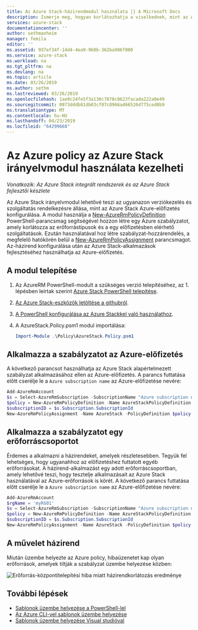```yaml
---
title: Az Azure Stack-házirendmodul használata |} A Microsoft Docs
description: Ismerje meg, hogyan korlátozhatja a viselkednek, mint az Azure Stack-előfizetéshez az Azure-előfizetés
services: azure-stack
documentationcenter: ''
author: sethmanheim
manager: femila
editor: ''
ms.assetid: 937ef34f-14d4-4ea9-960b-362ba986f000
ms.service: azure-stack
ms.workload: na
ms.tgt_pltfrm: na
ms.devlang: na
ms.topic: article
ms.date: 03/26/2019
ms.author: sethm
ms.lastreviewed: 03/26/2019
ms.openlocfilehash: 1ae0c24fe5f3a130c7878c8623facada222a0e49
ms.sourcegitcommit: 0973dddb81db03cf07c8966ad66526d775ced8b9
ms.translationtype: MT
ms.contentlocale: hu-HU
ms.lasthandoff: 04/23/2019
ms.locfileid: "64299668"
---
```

# <a name="manage-azure-policy-using-the-azure-stack-policy-module"></a>Az Azure policy az Azure Stack irányelvmodul használata kezelheti

*Vonatkozik: Az Azure Stack integrált rendszerek és az Azure Stack fejlesztői készlete*

Az Azure Stack irányelvmodul lehetővé teszi az ugyanazon verziókezelés és szolgáltatás rendelkezésre állása, mint az Azure Stack Azure-előfizetés konfigurálása. A modul használja a [New-AzureRmPolicyDefinition](/powershell/module/azurerm.resources/new-azurermpolicydefinition) PowerShell-parancsmag segítségével hozzon létre egy Azure szabályzatot, amely korlátozza az erőforrástípusok és a egy előfizetésben elérhető szolgáltatások. Ezután használatával hoz létre szabályzat-hozzárendelés, a megfelelő hatókörén belül a [New-AzureRmPolicyAssignment](/powershell/module/azurerm.resources/new-azurermpolicyassignment) parancsmagot. Az-házirend konfigurálása után az Azure Stack-alkalmazások fejlesztéséhez használhatja az Azure-előfizetés.

## <a name="install-the-module"></a>A modul telepítése

1. Az AzureRM PowerShell-modult a szükséges verzió telepítéséhez, az 1. lépésben leírtak szerint [Azure Stack PowerShell telepítése](../operator/azure-stack-powershell-install.md).
2. [Az Azure Stack-eszközök letöltése a githubról](../operator/azure-stack-powershell-download.md).
3. [A PowerShell konfigurálása az Azure Stackkel való használathoz](azure-stack-powershell-configure-user.md).
4. A AzureStack.Policy.psm1 modul importálása:


   ```powershell
   Import-Module .\Policy\AzureStack.Policy.psm1
   ```

## <a name="apply-policy-to-azure-subscription"></a>Alkalmazza a szabályzatot az Azure-előfizetés

A következő parancsot használhatja az Azure Stack alapértelmezett szabályzat alkalmazásához ellen az Azure-előfizetés. A parancs futtatása előtt cserélje le a `Azure subscription name` az Azure-előfizetése nevére:

```powershell
Add-AzureRmAccount
$s = Select-AzureRmSubscription -SubscriptionName "Azure subscription name"
$policy = New-AzureRmPolicyDefinition -Name AzureStackPolicyDefinition -Policy (Get-AzsPolicy)
$subscriptionID = $s.Subscription.SubscriptionId
New-AzureRmPolicyAssignment -Name AzureStack -PolicyDefinition $policy -Scope /subscriptions/$subscriptionID
```

## <a name="apply-policy-to-a-resource-group"></a>Alkalmazza a szabályzatot egy erőforráscsoportot

Érdemes a alkalmazni a házirendeket, amelyek részletesebben. Tegyük fel lehetséges, hogy ugyanahhoz az előfizetéshez futtatott egyéb erőforrásokat. A házirend-alkalmazást egy adott erőforráscsoportban, amely lehetővé teszi, hogy tesztelje alkalmazásait az Azure Stack használatával az Azure-erőforrások is körét. A következő parancs futtatása előtt cserélje le a `Azure subscription name` az Azure-előfizetése nevére:

```powershell
Add-AzureRmAccount
$rgName = 'myRG01'
$s = Select-AzureRmSubscription -SubscriptionName "Azure subscription name"
$policy = New-AzureRmPolicyDefinition -Name AzureStackPolicyDefinition -Policy (Get-AzsPolicy)
$subscriptionID = $s.Subscription.SubscriptionId
New-AzureRmPolicyAssignment -Name AzureStack -PolicyDefinition $policy -Scope /subscriptions/$subscriptionID/resourceGroups/$rgName
```

## <a name="policy-in-action"></a>A művelet házirend

Miután üzembe helyezte az Azure policy, hibaüzenetet kap olyan erőforrások, amelyek tiltják a szabályzat üzembe helyezése közben:

![Erőforrás-központitelepítési hiba miatt házirendkorlátozás eredménye](./media/azure-stack-policy-module/image1.png)

## <a name="next-steps"></a>További lépések

* [Sablonok üzembe helyezése a PowerShell-lel](azure-stack-deploy-template-powershell.md)
* [Az Azure CLI-vel sablonok üzembe helyezése](azure-stack-deploy-template-command-line.md)
* [Sablonok üzembe helyezése Visual studióval](azure-stack-deploy-template-visual-studio.md)
